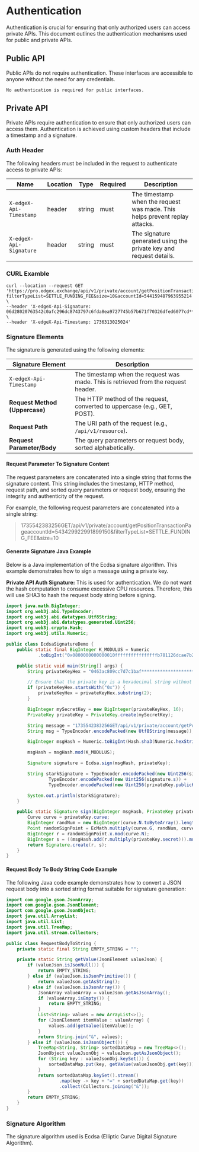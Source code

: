 # Authentication

Authentication is crucial for ensuring that only authorized users can access private APIs. This document outlines the authentication mechanisms used for public and private APIs.

## Public API

Public APIs do not require authentication. These interfaces are accessible to anyone without the need for any credentials.

```text
No authentication is required for public interfaces.
```

## Private API

Private APIs require authentication to ensure that only authorized users can access them. Authentication is achieved using custom headers that include a timestamp and a signature.

### Auth Header

The following headers must be included in the request to authenticate access to private APIs:

| Name                    | Location | Type    | Required | Description                                                                 |
| ----------------------- | -------- | ------- | -------- | --------------------------------------------------------------------------- |
| `X-edgeX-Api-Timestamp` | header   | string  | must     | The timestamp when the request was made. This helps prevent replay attacks. |
| `X-edgeX-Api-Signature` | header   | string  | must     | The signature generated using the private key and request details.          |

### CURL Examble

```curl
curl --location --request GET 'https://pro.edgex.exchange/api/v1/private/account/getPositionTransactionPage?filterTypeList=SETTLE_FUNDING_FEE&size=10&accountId=544159487963955214' \
--header 'X-edgeX-Api-Signature: 06d28020763542c0afc296dc8743797c6fda8ea9727745b57b671f70326dfed6077cd******************************aff3162e39d05d9df1c3ddf9648650382d6e62ff1076b14c0e6c687088d3917d8490e5412a080a6e9ea940c720ddd' \
--header 'X-edgeX-Api-Timestamp: 1736313025024'
```

### Signature Elements

The signature is generated using the following elements:

| **Signature Element**                  | **Description**                                                                 |
|----------------------------------------|---------------------------------------------------------------------------------|
| `X-edgeX-Api-Timestamp`                | The timestamp when the request was made. This is retrieved from the request header. |
| **Request Method (Uppercase)**         | The HTTP method of the request, converted to uppercase (e.g., GET, POST).        |
| **Request Path**                       | The URI path of the request (e.g., `/api/v1/resource`).                          |
| **Request Parameter/Body**             | The query parameters or request body, sorted alphabetically.                     |

#### Request Parameter To Signature Content

The request parameters are concatenated into a single string that forms the signature content. This string includes the timestamp, HTTP method, request path, and sorted query parameters or request body, ensuring the integrity and authenticity of the request.

For example, the following request parameters are concatenated into a single string:

>1735542383256GET/api/v1/private/account/getPositionTransactionPageaccountId=543429922991899150&filterTypeList=SETTLE_FUNDING_FEE&size=10

#### Generate Signature Java Example

Below is a Java implementation of the Ecdsa signature algorithm. This example demonstrates how to sign a message using a private key.

**Private API Auth Signature:** This is used for authentication. We do not want the hash computation to consume excessive CPU resources. Therefore, this will use SHA3 to hash the request body string before signing.

``` java
import java.math.BigInteger;
import org.web3j.abi.TypeEncoder;
import org.web3j.abi.datatypes.Utf8String;
import org.web3j.abi.datatypes.generated.Uint256;
import org.web3j.crypto.Hash;
import org.web3j.utils.Numeric;

public class EcdsaSignatureDemo {
    public static final BigInteger K_MODULUS = Numeric
            .toBigInt("0x0800000000000010ffffffffffffffffb781126dcae7b2321e66a241adc64d2f");

    public static void main(String[] args) {
        String privateKeyHex = "0463ac809cc7d7c1baf*********************baff9fc6e3d8e5b160ea3fc";

        // Ensure that the private key is a hexadecimal string without the "0x" prefix.
        if (privateKeyHex.startsWith("0x")) {
            privateKeyHex = privateKeyHex.substring(2);
        }

        BigInteger mySecretKey = new BigInteger(privateKeyHex, 16);
        PrivateKey privateKey = PrivateKey.create(mySecretKey);

        String message = "1735542383256GET/api/v1/private/account/getPositionTransactionPageaccountId=543429922991899150&filterTypeList=SETTLE_FUNDING_FEE&size=10";
        String msg = TypeEncoder.encodePacked(new Utf8String(message));

        BigInteger msgHash = Numeric.toBigInt(Hash.sha3(Numeric.hexStringToByteArray(msg)));

        msgHash = msgHash.mod(K_MODULUS);

        Signature signature = Ecdsa.sign(msgHash, privateKey);

        String starkSignature = TypeEncoder.encodePacked(new Uint256(signature.r)) +
                TypeEncoder.encodePacked(new Uint256(signature.s)) +
                TypeEncoder.encodePacked(new Uint256(privateKey.publicKey().point.y));

        System.out.println(starkSignature);
    }

    public static Signature sign(BigInteger msgHash, PrivateKey privateKey) {
        Curve curve = privateKey.curve;
        BigInteger randNum = new BigInteger(curve.N.toByteArray().length * 8 - 1, new SecureRandom()).abs().add(BigInteger.ONE);
        Point randomSignPoint = EcMath.multiply(curve.G, randNum, curve.N, curve.A, curve.P);
        BigInteger r = randomSignPoint.x.mod(curve.N);
        BigInteger s = ((msgHash.add(r.multiply(privateKey.secret))).multiply(EcMath.inv(randNum, curve.N))).mod(curve.N);
        return Signature.create(r, s);
    }
}
```

#### Request Body To Body String Code Example

The following Java code example demonstrates how to convert a JSON request body into a sorted string format suitable for signature generation:

```java
import com.google.gson.JsonArray;
import com.google.gson.JsonElement;
import com.google.gson.JsonObject;
import java.util.ArrayList;
import java.util.List;
import java.util.TreeMap;
import java.util.stream.Collectors;

public class RequestBodyToString {
    private static final String EMPTY_STRING = "";

    private static String getValue(JsonElement valueJson) {
        if (valueJson.isJsonNull()) {
            return EMPTY_STRING;
        } else if (valueJson.isJsonPrimitive()) {
            return valueJson.getAsString();
        } else if (valueJson.isJsonArray()) {
            JsonArray valueArray = valueJson.getAsJsonArray();
            if (valueArray.isEmpty()) {
                return EMPTY_STRING;
            }
            List<String> values = new ArrayList<>();
            for (JsonElement itemValue : valueArray) {
                values.add(getValue(itemValue));
            }
            return String.join("&", values);
        } else if (valueJson.isJsonObject()) {
            TreeMap<String, String> sortedDataMap = new TreeMap<>();
            JsonObject valueJsonObj = valueJson.getAsJsonObject();
            for (String key : valueJsonObj.keySet()) {
                sortedDataMap.put(key, getValue(valueJsonObj.get(key)));
            }
            return sortedDataMap.keySet().stream()
                    .map(key -> key + "=" + sortedDataMap.get(key))
                    .collect(Collectors.joining("&"));
        }
        return EMPTY_STRING;
    }
}
```

### Signature Algorithm

The signature algorithm used is Ecdsa (Elliptic Curve Digital Signature Algorithm).